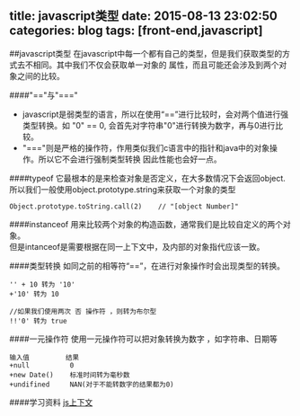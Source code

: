 title: javascript类型
date: 2015-08-13 23:02:50
categories: blog
tags: [front-end,javascript]
---

##javascript类型
在javascript中每一个都有自己的类型，但是我们获取类型的方式去不相同。其中我们不仅会获取单一对象的
属性，而且可能还会涉及到两个对象之间的比较。

<!-- more -->

####"=="与"==="  
*  javascript是弱类型的语言，所以在使用“==”进行比较时，会对两个值进行强类型转换。如 "0" == 0,
会首先对字符串"0"进行转换为数字，再与0进行比较。
*  "==="则是严格的操作符，作用类似我们c语言中的指针和java中的对象操作。所以它不会进行强制类型转换
因此性能也会好一点。

####typeof
它最根本的是来检查对象是否定义，在大多数情况下会返回object.所以我们一般使用object.prototype.string来获取一个对象的类型
    
    Object.prototype.toString.call(2)    // "[object Number]" 

####instanceof
用来比较两个对象的构造函数，通常我们是比较自定义的两个对象。   
但是intanceof是需要根据在同一上下文中，及内部的对象指代应该一致。  

####类型转换
如同之前的相等符“==”，在进行对象操作时会出现类型的转换。

    '' + 10 转为 '10'
    +'10' 转为 10
    
    //如果我们使用两次 否 操作符 ，则转为布尔型
    !!'0' 转为 true

####一元操作符
使用一元操作符可以把对象转换为数字 ，如字符串、日期等

    输入值         结果
    +null          0
    +new Date()    标准时间转为毫秒数
    +undifined     NAN(对于不能转数字的结果都为0) 


####学习资料
[js上下文](http://www-hanghuazou-163-com.iteye.com/blog/1462561)

